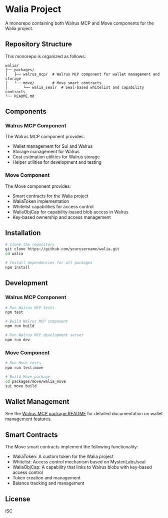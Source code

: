 # Walia Project

A monorepo containing both Walrus MCP and Move components for the Walia project.

## Repository Structure

This monorepo is organized as follows:

```
walia/
├── packages/
│   ├── walrus_mcp/  # Walrus MCP component for wallet management and storage
│   └── move/        # Move smart contracts
│       └── walia_seal/  # Seal-based whitelist and capability contracts
└── README.md
```

## Components

### Walrus MCP Component

The Walrus MCP component provides:

- Wallet management for Sui and Walrus
- Storage management for Walrus
- Cost estimation utilities for Walrus storage
- Helper utilities for development and testing

### Move Component

The Move component provides:

- Smart contracts for the Walia project
- WaliaToken implementation
- Whitelist capabilities for access control
- WaliaObjCap for capability-based blob access in Walrus
- Key-based ownership and access management

## Installation

```bash
# Clone the repository
git clone https://github.com/yourusername/walia.git
cd walia

# Install dependencies for all packages
npm install
```

## Development

### Walrus MCP Component

```bash
# Run Walrus MCP tests
npm test

# Build Walrus MCP component
npm run build

# Run Walrus MCP development server
npm run dev
```

### Move Component

```bash
# Run Move tests
npm run test:move

# Build Move package
cd packages/move/walia_move
sui move build
```

## Wallet Management

See the [Walrus MCP package README](./packages/walrus_mcp/README.md) for detailed documentation on wallet management features.

## Smart Contracts

The Move smart contracts implement the following functionality:

- WaliaToken: A custom token for the Walia project
- Whitelist: Access control mechanism based on MystenLabs/seal
- WaliaObjCap: A capability that links to Walrus blobs with key-based access control
- Token creation and management
- Balance tracking and management

## License

ISC